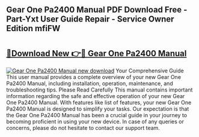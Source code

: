 ## Gear One Pa2400 Manual PDF Download Free - Part-Yxt User Guide Repair - Service Owner Edition mfiFW

# <h2><a href="http://bc42101.oget.top/?id=Gear+One+Pa2400+Manual">🔗Download New 👉🔴 Gear One Pa2400 Manual</a></h2>

[![Gear One Pa2400 Manual new download](https://i.imgur.com/5g1atiW.png)](http://bc42101.oget.top/?id=Gear+One+Pa2400+Manual)
Your Comprehensive Guide This user manual provides a complete overview of your new Gear One Pa2400 Manual, including installation, operation, maintenance, and troubleshooting tips. Please Read Carefully This manual contains important information regarding the safe and effective operation of your new Gear One Pa2400 Manual. With features like list of features, your new Gear One Pa2400 Manual is designed to simplify your tasks. Our expectation is that the Gear One Pa2400 Manual has been a crucial guide in your journey to becoming proficient in using your new device. In case of any queries or concerns, please do not hesitate to contact our support team.
